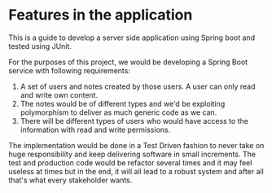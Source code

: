 # Features in the application

This is a guide to develop a server side application using Spring boot and tested using JUnit.

For the purposes of this project, we would be developing a Spring Boot service with following requirements:

1. A set of users and notes created by those users. A user can only read and write own content.
2. The notes would be of different types and we'd be exploiting polymorphism to deliver as much generic code as we can. 
3. There will be different types of users who would have access to the information with read and write permissions.

The implementation would be done in a Test Driven fashion to never take on huge responsibility and keep delivering software in small increments. The test and production code would be refactor several times and it may feel useless at times but in the end, it will all lead to a robust system and after all that's what every stakeholder wants.
